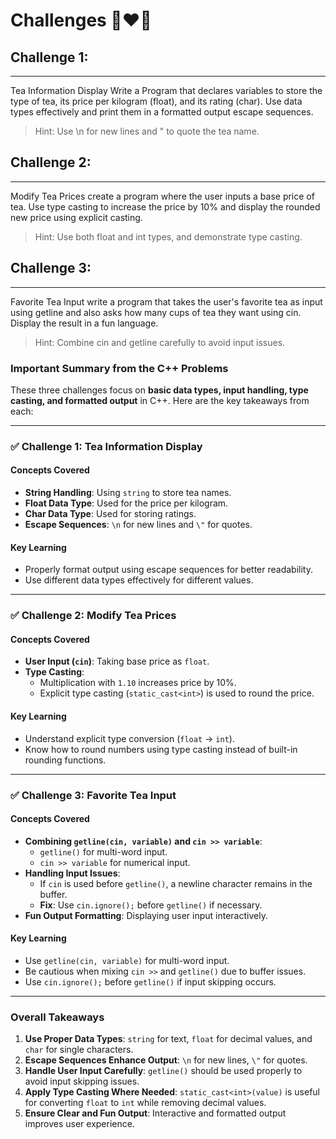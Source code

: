 # Challenges 🚀❤️‍🔥

## Challenge 1:

---

Tea Information Display Write a Program that declares variables to store the type of tea, its price per kilogram (float), and its rating (char). Use data types effectively and print them in a formatted output escape sequences.

> Hint: Use \n for new lines and \" to quote the tea name.

## Challenge 2:

---

Modify Tea Prices create a program where the user inputs a base price of tea. Use type casting to increase the price by 10% and display the rounded new price using explicit casting.

> Hint: Use both float and int types, and demonstrate type casting.

## Challenge 3:

---

Favorite Tea Input write a program that takes the user's favorite tea as input using getline and also asks how many cups of tea they want using cin. Display the result in a fun language.

> Hint: Combine cin and getline carefully to avoid input issues.

### **Important Summary from the C++ Problems**

These three challenges focus on **basic data types, input handling, type casting, and formatted output** in C++. Here are the key takeaways from each:

---

### ✅ **Challenge 1: Tea Information Display**

#### **Concepts Covered**

- **String Handling**: Using `string` to store tea names.
- **Float Data Type**: Used for the price per kilogram.
- **Char Data Type**: Used for storing ratings.
- **Escape Sequences**: `\n` for new lines and `\"` for quotes.

#### **Key Learning**

- Properly format output using escape sequences for better readability.
- Use different data types effectively for different values.

---

### ✅ **Challenge 2: Modify Tea Prices**

#### **Concepts Covered**

- **User Input (`cin`)**: Taking base price as `float`.
- **Type Casting**:
  - Multiplication with `1.10` increases price by 10%.
  - Explicit type casting (`static_cast<int>`) is used to round the price.

#### **Key Learning**

- Understand explicit type conversion (`float` → `int`).
- Know how to round numbers using type casting instead of built-in rounding functions.

---

### ✅ **Challenge 3: Favorite Tea Input**

#### **Concepts Covered**

- **Combining `getline(cin, variable)` and `cin >> variable`**:
  - `getline()` for multi-word input.
  - `cin >> variable` for numerical input.
- **Handling Input Issues**:
  - If `cin` is used before `getline()`, a newline character remains in the buffer.
  - **Fix**: Use `cin.ignore();` before `getline()` if necessary.
- **Fun Output Formatting**: Displaying user input interactively.

#### **Key Learning**

- Use `getline(cin, variable)` for multi-word input.
- Be cautious when mixing `cin >>` and `getline()` due to buffer issues.
- Use `cin.ignore();` before `getline()` if input skipping occurs.

---

### **Overall Takeaways**

1. **Use Proper Data Types**: `string` for text, `float` for decimal values, and `char` for single characters.
2. **Escape Sequences Enhance Output**: `\n` for new lines, `\"` for quotes.
3. **Handle User Input Carefully**: `getline()` should be used properly to avoid input skipping issues.
4. **Apply Type Casting Where Needed**: `static_cast<int>(value)` is useful for converting `float` to `int` while removing decimal values.
5. **Ensure Clear and Fun Output**: Interactive and formatted output improves user experience.
